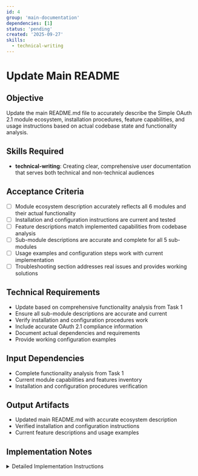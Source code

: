 ```yaml
---
id: 4
group: 'main-documentation'
dependencies: [1]
status: 'pending'
created: '2025-09-27'
skills:
  - technical-writing
---
```


# Update Main README

## Objective

Update the main README.md file to accurately describe the Simple OAuth 2.1 module ecosystem, installation procedures, feature capabilities, and usage instructions based on actual codebase state and functionality analysis.

## Skills Required

- **technical-writing**: Creating clear, comprehensive user documentation that serves both technical and non-technical audiences

## Acceptance Criteria

- [ ] Module ecosystem description accurately reflects all 6 modules and their actual functionality
- [ ] Installation and configuration instructions are current and tested
- [ ] Feature descriptions match implemented capabilities from codebase analysis
- [ ] Sub-module descriptions are accurate and complete for all 5 sub-modules
- [ ] Usage examples and configuration steps work with current implementation
- [ ] Troubleshooting section addresses real issues and provides working solutions

## Technical Requirements

- Update based on comprehensive functionality analysis from Task 1
- Ensure all sub-module descriptions are accurate and current
- Verify installation and configuration procedures work
- Include accurate OAuth 2.1 compliance information
- Document actual dependencies and requirements
- Provide working configuration examples

## Input Dependencies

- Complete functionality analysis from Task 1
- Current module capabilities and features inventory
- Installation and configuration procedures verification

## Output Artifacts

- Updated main README.md with accurate ecosystem description
- Verified installation and configuration instructions
- Current feature descriptions and usage examples

## Implementation Notes

<details>
<summary>Detailed Implementation Instructions</summary>

**README Structure Update:**

1. **Overview Section**: Update based on Task 1 findings
   - Accurate description of OAuth 2.1 compliance
   - Correct sub-module count and functionality
   - Current feature highlights

2. **Sub-module Descriptions**: For each of the 5 sub-modules:
   - **simple_oauth_pkce**: Update with actual PKCE implementation details
   - **simple_oauth_native_apps**: Update with RFC 8252 features found in code
   - **simple_oauth_server_metadata**: Update with RFC 8414 implementation
   - **simple_oauth_client_registration**: Update with RFC 7591 features
   - **simple_oauth_device_flow**: Update with RFC 8628 implementation

3. **Installation Section**:
   - Verify composer requirements
   - Update module dependencies
   - Confirm drush commands work
   - Test configuration procedures

4. **Configuration Section**:
   - Update compliance dashboard information
   - Verify configuration paths and procedures
   - Test permission requirements
   - Update troubleshooting information

**Verification Process**:

- Cross-reference all information with Task 1 analysis
- Test installation and configuration steps
- Verify all module names and paths are correct
- Ensure feature descriptions match implementation

**Quality Standards**:

- Clear language for both technical and non-technical users
- Accurate technical information based on code analysis
- Working examples and procedures
- Logical information organization

</details>
